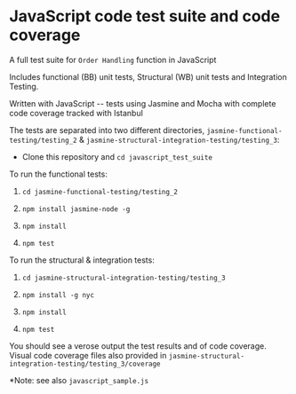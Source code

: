 # JavaScript code test suite and code coverage

A full test suite for ```Order Handling``` function in JavaScript

Includes functional (BB) unit tests, Structural (WB) unit tests and Integration Testing.

Written with JavaScript -- tests using Jasmine and Mocha with complete code coverage tracked with Istanbul

The tests are separated into two different directories, `jasmine-functional-testing/testing_2` & `jasmine-structural-integration-testing/testing_3`:

* Clone this repository and `cd javascript_test_suite`

To run the functional tests:

  1. `cd jasmine-functional-testing/testing_2`
  
  2. `npm install jasmine-node -g`

  3. `npm install`

  4. `npm test`

To run the structural & integration tests:

  1. `cd jasmine-structural-integration-testing/testing_3`

  2. `npm install -g nyc`
  
  3. `npm install`

  3. `npm test`

You should see a verose output the test results and of code coverage. Visual code coverage files also provided in `jasmine-structural-integration-testing/testing_3/coverage`

*Note: see also `javascript_sample.js`
